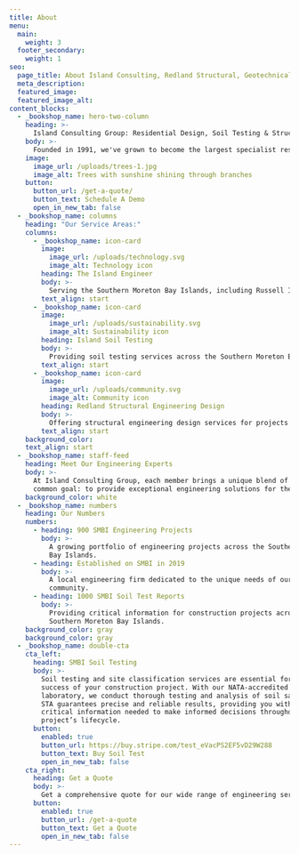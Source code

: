 ```yaml
---
title: About
menu:
  main:
    weight: 3
  footer_secondary:
    weight: 1
seo:
  page_title: About Island Consulting, Redland Structural, Geotechnical & Civil Engineers
  meta_description:
  featured_image: 
  featured_image_alt:
content_blocks:
  - _bookshop_name: hero-two-column
    heading: >-
      Island Consulting Group: Residential Design, Soil Testing & Structural Engineering
    body: >-
      Founded in 1991, we've grown to become the largest specialist residential engineering company in Queensland, operating from Bundaberg in Central QLD, down to Bermagui in Southern NSW.
    image:
      image_url: /uploads/trees-1.jpg
      image_alt: Trees with sunshine shining through branches
    button:
      button_url: /get-a-quote/
      button_text: Schedule A Demo
      open_in_new_tab: false
  - _bookshop_name: columns
    heading: "Our Service Areas:"
    columns:
      - _bookshop_name: icon-card
        image:
          image_url: /uploads/technology.svg
          image_alt: Technology icon
        heading: The Island Engineer
        body: >-
          Serving the Southern Moreton Bay Islands, including Russell Island, Macleay Island, Lamb Island, Karragarra Island, North Stradbroke Island, and Coochiemudlo Island.
        text_align: start
      - _bookshop_name: icon-card
        image:
          image_url: /uploads/sustainability.svg
          image_alt: Sustainability icon
        heading: Island Soil Testing
        body: >-
          Providing soil testing services across the Southern Moreton Bay Islands, including Russell Island, Macleay Island, Lamb Island, Karragarra Island, North Stradbroke Island, and Coochiemudlo Island.
        text_align: start
      - _bookshop_name: icon-card
        image:
          image_url: /uploads/community.svg
          image_alt: Community icon
        heading: Redland Structural Engineering Design
        body: >-
          Offering structural engineering design services for projects in Redland City Council, Logan City Council, and Brisbane City Council regions.
        text_align: start
    background_color:
    text_align: start
  - _bookshop_name: staff-feed
    heading: Meet Our Engineering Experts
    body: >-
      At Island Consulting Group, each member brings a unique blend of expertise, united by a
      common goal: to provide exceptional engineering solutions for the Southern Moreton Bay Islands. From our experienced engineers to our dedicated soil testing specialists, every individual plays a crucial role in shaping our journey towards excellence.
    background_color: white
  - _bookshop_name: numbers
    heading: Our Numbers
    numbers:
      - heading: 900 SMBI Engineering Projects
        body: >-
          A growing portfolio of engineering projects across the Southern Moreton
          Bay Islands.
      - heading: Established on SMBI in 2019
        body: >-
          A local engineering firm dedicated to the unique needs of our island
          community.
      - heading: 1000 SMBI Soil Test Reports
        body: >-
          Providing critical information for construction projects across the
          Southern Moreton Bay Islands.
    background_color: gray
    background_color: gray
  - _bookshop_name: double-cta
    cta_left:
      heading: SMBI Soil Testing
      body: >-
        Soil testing and site classification services are essential for the
        success of your construction project. With our NATA-accredited
        laboratory, we conduct thorough testing and analysis of soil samples.
        STA guarantees precise and reliable results, providing you with the
        critical information needed to make informed decisions throughout your
        project’s lifecycle.
      button:
        enabled: true
        button_url: https://buy.stripe.com/test_eVacPS2EF5vD29W288
        button_text: Buy Soil Test
        open_in_new_tab: false
    cta_right:
      heading: Get a Quote
      body: >-
        Get a comprehensive quote for our wide range of engineering services. From SMBI Foundation Design to Residential Structural Engineering across Moreton Bay Islands and Redland City. We offer specialized reports, risk assessments, and Construction Management Plans tailored to local council requirements. Contact us for expert solutions customized to your project's unique needs.
      button:
        enabled: true
        button_url: /get-a-quote
        button_text: Get a Quote
        open_in_new_tab: false
---
```


